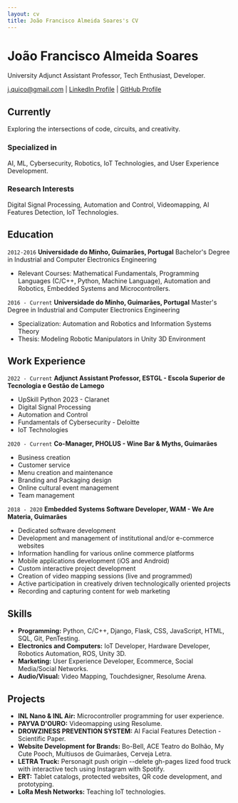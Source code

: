 ```yaml
---
layout: cv
title: João Francisco Almeida Soares's CV
---
```

# João Francisco Almeida Soares
University Adjunct Assistant Professor, Tech Enthusiast, Developer.

<div id="webaddress">
<a href="j.quico@gmail.com">j.quico@gmail.com</a>
| <a href="https://www.linkedin.com/in/jofralso/">LinkedIn Profile</a>
| <a href="https://github.com/Jofralso">GitHub Profile</a>
</div>

## Currently

Exploring the intersections of code, circuits, and creativity.

### Specialized in

AI, ML, Cybersecurity, Robotics, IoT Technologies, and User Experience Development.

### Research Interests

Digital Signal Processing, Automation and Control, Videomapping, AI Features Detection, IoT Technologies.

## Education

`2012-2016`
__Universidade do Minho, Guimarães, Portugal__
Bachelor's Degree in Industrial and Computer Electronics Engineering
- Relevant Courses: Mathematical Fundamentals, Programming Languages (C/C++, Python, Machine Language), Automation and Robotics, Embedded Systems and Microcontrollers.

`2016 - Current`
__Universidade do Minho, Guimarães, Portugal__
Master's Degree in Industrial and Computer Electronics Engineering
- Specialization: Automation and Robotics and Information Systems Theory
- Thesis: Modeling Robotic Manipulators in Unity 3D Environment

## Work Experience

`2022 - Current`
__Adjunct Assistant Professor, ESTGL - Escola Superior de Tecnologia e Gestão de Lamego__
- UpSkill Python 2023 - Claranet
- Digital Signal Processing
- Automation and Control
- Fundamentals of Cybersecurity - Deloitte
- IoT Technologies

`2020 - Current`
__Co-Manager, PHOLUS - Wine Bar & Myths, Guimarães__
- Business creation
- Customer service
- Menu creation and maintenance
- Branding and Packaging design
- Online cultural event management
- Team management

`2018 - 2020`
__Embedded Systems Software Developer, WAM - We Are Materia, Guimarães__
- Dedicated software development
- Development and management of institutional and/or e-commerce websites
- Information handling for various online commerce platforms
- Mobile applications development (iOS and Android)
- Custom interactive project development
- Creation of video mapping sessions (live and programmed)
- Active participation in creatively driven technologically oriented projects
- Recording and capturing content for web marketing


## Skills
- **Programming:** Python, C/C++, Django, Flask, CSS, JavaScript, HTML, SQL, Git, PenTesting.
- **Electronics and Computers:** IoT Developer, Hardware Developer, Robotics Automation, ROS, Unity 3D.
- **Marketing:** User Experience Developer, Ecommerce, Social Media/Social Networks.
- **Audio/Visual:** Video Mapping, Touchdesigner, Resolume Arena.

## Projects
- **INL Nano & INL Air:** Microcontroller programming for user experience.
- **PAYVA D'OURO:** Videomapping using Resolume.
- **DROWZINESS PREVENTION SYSTEM:** AI Facial Features Detection - Scientific Paper.
- **Website Development for Brands:** Bo-Bell, ACE Teatro do Bolhão, My Cute Pooch, Multiusos de Guimarães, Cerveja Letra.
- **LETRA Truck:** Personagit push origin --delete gh-pages
lized food truck with interactive tech using Instagram with Spotify.
- **ERT:** Tablet catalogs, protected websites, QR code development, and prototyping.
- **LoRa Mesh Networks:** Teaching IoT technologies.



<!-- ### Footer

Last updated: May 2013 -->


